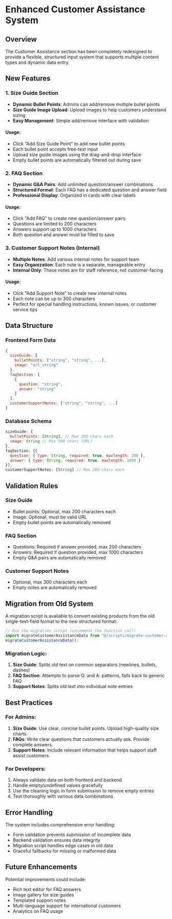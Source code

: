 # Enhanced Customer Assistance System

## Overview

The Customer Assistance section has been completely redesigned to provide a flexible, structured input system that supports multiple content types and dynamic data entry.

## New Features

### 1. Size Guide Section

- **Dynamic Bullet Points**: Admins can add/remove multiple bullet points
- **Size Guide Image Upload**: Upload images to help customers understand sizing
- **Easy Management**: Simple add/remove interface with validation

#### Usage:

- Click "Add Size Guide Point" to add new bullet points
- Each bullet point accepts free-text input
- Upload size guide images using the drag-and-drop interface
- Empty bullet points are automatically filtered out during save

### 2. FAQ Section

- **Dynamic Q&A Pairs**: Add unlimited question/answer combinations
- **Structured Format**: Each FAQ has a dedicated question and answer field
- **Professional Display**: Organized in cards with clear labels

#### Usage:

- Click "Add FAQ" to create new question/answer pairs
- Questions are limited to 200 characters
- Answers support up to 1000 characters
- Both question and answer must be filled to save

### 3. Customer Support Notes (Internal)

- **Multiple Notes**: Add various internal notes for support team
- **Easy Organization**: Each note is a separate, manageable entry
- **Internal Only**: These notes are for staff reference, not customer-facing

#### Usage:

- Click "Add Support Note" to create new internal notes
- Each note can be up to 300 characters
- Perfect for special handling instructions, known issues, or customer service tips

## Data Structure

### Frontend Form Data

```javascript
{
  sizeGuide: {
    bulletPoints: ["string", "string", ...],
    image: "url_string"
  },
  faqSection: [
    {
      question: "string",
      answer: "string"
    }
  ],
  customerSupportNotes: ["string", "string", ...]
}
```

### Database Schema

```javascript
sizeGuide: {
  bulletPoints: [String], // Max 200 chars each
  image: String // Max 500 chars (URL)
},
faqSection: [{
  question: { type: String, required: true, maxlength: 200 },
  answer: { type: String, required: true, maxlength: 1000 }
}],
customerSupportNotes: [String] // Max 300 chars each
```

## Validation Rules

### Size Guide

- Bullet points: Optional, max 200 characters each
- Image: Optional, must be valid URL
- Empty bullet points are automatically removed

### FAQ Section

- Questions: Required if answer provided, max 200 characters
- Answers: Required if question provided, max 1000 characters
- Empty Q&A pairs are automatically removed

### Customer Support Notes

- Optional, max 300 characters each
- Empty notes are automatically removed

## Migration from Old System

A migration script is available to convert existing products from the old single-text-field format to the new structured format:

```javascript
// Run the migration script (uncomment the function call)
import migrateCustomerAssistanceData from "@/scripts/migrate-customer-assistance";
migrateCustomerAssistanceData();
```

### Migration Logic:

1. **Size Guide**: Splits old text on common separators (newlines, bullets, dashes)
2. **FAQ Section**: Attempts to parse Q: and A: patterns, falls back to generic FAQ
3. **Support Notes**: Splits old text into individual note entries

## Best Practices

### For Admins:

1. **Size Guide**: Use clear, concise bullet points. Upload high-quality size charts.
2. **FAQs**: Write clear questions that customers actually ask. Provide complete answers.
3. **Support Notes**: Include relevant information that helps support staff assist customers.

### For Developers:

1. Always validate data on both frontend and backend
2. Handle empty/undefined values gracefully
3. Use the cleaning logic in form submission to remove empty entries
4. Test thoroughly with various data combinations

## Error Handling

The system includes comprehensive error handling:

- Form validation prevents submission of incomplete data
- Backend validation ensures data integrity
- Migration script handles edge cases in old data
- Graceful fallbacks for missing or malformed data

## Future Enhancements

Potential improvements could include:

- Rich text editor for FAQ answers
- Image gallery for size guides
- Templated support notes
- Multi-language support for international customers
- Analytics on FAQ usage
